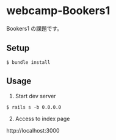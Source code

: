 # webcamp-Bookers1

Bookers1 の課題です。

## Setup

```shell
$ bundle install
```

## Usage

1) Start dev server

```shell
$ rails s -b 0.0.0.0
```

2) Access to index page

http://localhost:3000
